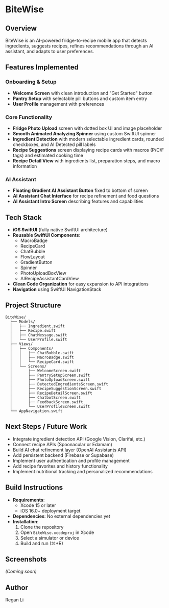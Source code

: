 # BiteWise

## Overview
BiteWise is an AI-powered fridge-to-recipe mobile app that detects ingredients, suggests recipes, refines recommendations through an AI assistant, and adapts to user preferences.

## Features Implemented

### Onboarding & Setup
- **Welcome Screen** with clean introduction and "Get Started" button
- **Pantry Setup** with selectable pill buttons and custom item entry
- **User Profile** management with preferences

### Core Functionality
- **Fridge Photo Upload** screen with dotted box UI and image placeholder
- **Smooth Animated Analyzing Spinner** using custom SwiftUI spinner
- **Ingredient Detection** with modern selectable ingredient cards, rounded checkboxes, and AI Detected pill labels
- **Recipe Suggestions** screen displaying recipe cards with macros (P/C/F tags) and estimated cooking time
- **Recipe Detail View** with ingredients list, preparation steps, and macro information

### AI Assistant
- **Floating Gradient AI Assistant Button** fixed to bottom of screen
- **AI Assistant Chat Interface** for recipe refinement and food questions
- **AI Assistant Intro Screen** describing features and capabilities

## Tech Stack

- **iOS SwiftUI** (fully native SwiftUI architecture)
- **Reusable SwiftUI Components**:
  - MacroBadge
  - RecipeCard
  - ChatBubble
  - FlowLayout
  - GradientButton
  - Spinner
  - PhotoUploadBoxView
  - AIRecipeAssistantCardView
- **Clean Code Organization** for easy expansion to API integrations
- **Navigation** using SwiftUI NavigationStack

## Project Structure

```
BiteWise/
  ├── Models/
  │   ├── Ingredient.swift
  │   ├── Recipe.swift
  │   ├── ChatMessage.swift
  │   └── UserProfile.swift
  ├── Views/
  │   ├── Components/
  │   │   ├── ChatBubble.swift
  │   │   ├── MacroBadge.swift
  │   │   └── RecipeCard.swift
  │   └── Screens/
  │       ├── WelcomeScreen.swift
  │       ├── PantrySetupScreen.swift
  │       ├── PhotoUploadScreen.swift
  │       ├── DetectedIngredientsScreen.swift
  │       ├── RecipeSuggestionScreen.swift
  │       ├── RecipeDetailScreen.swift
  │       ├── ChatbotScreen.swift
  │       ├── FeedbackScreen.swift
  │       └── UserProfileScreen.swift
  └── AppNavigation.swift
```

## Next Steps / Future Work

- Integrate ingredient detection API (Google Vision, Clarifai, etc.)
- Connect recipe APIs (Spoonacular or Edamam)
- Build AI chat refinement layer (OpenAI Assistants API)
- Add persistent backend (Firebase or Supabase)
- Implement user authentication and profile management
- Add recipe favorites and history functionality
- Implement nutritional tracking and personalized recommendations

## Build Instructions

- **Requirements**: 
  - Xcode 15 or later
  - iOS 16.0+ deployment target
- **Dependencies**: No external dependencies yet
- **Installation**: 
  1. Clone the repository
  2. Open `BiteWise.xcodeproj` in Xcode
  3. Select a simulator or device
  4. Build and run (⌘+R)

## Screenshots
*(Coming soon)*

## Author
Regan Li
